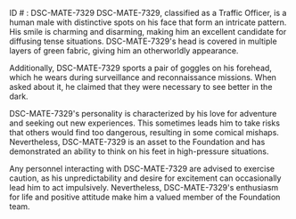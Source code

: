 ID # : DSC-MATE-7329
DSC-MATE-7329, classified as a Traffic Officer, is a human male with distinctive spots on his face that form an intricate pattern. His smile is charming and disarming, making him an excellent candidate for diffusing tense situations. DSC-MATE-7329's head is covered in multiple layers of green fabric, giving him an otherworldly appearance.

Additionally, DSC-MATE-7329 sports a pair of goggles on his forehead, which he wears during surveillance and reconnaissance missions. When asked about it, he claimed that they were necessary to see better in the dark.

DSC-MATE-7329's personality is characterized by his love for adventure and seeking out new experiences. This sometimes leads him to take risks that others would find too dangerous, resulting in some comical mishaps. Nevertheless, DSC-MATE-7329 is an asset to the Foundation and has demonstrated an ability to think on his feet in high-pressure situations.

Any personnel interacting with DSC-MATE-7329 are advised to exercise caution, as his unpredictability and desire for excitement can occasionally lead him to act impulsively. Nevertheless, DSC-MATE-7329's enthusiasm for life and positive attitude make him a valued member of the Foundation team.